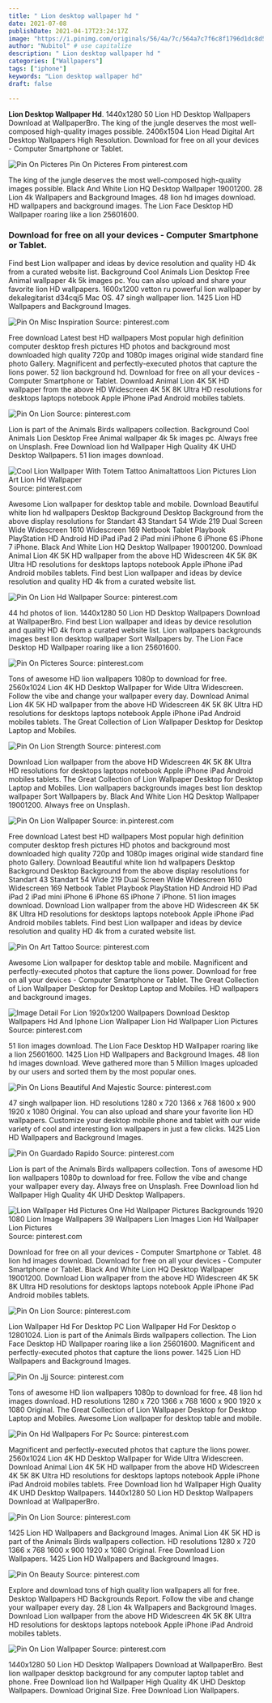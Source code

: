 ```yaml
---
title: " Lion desktop wallpaper hd "
date: 2021-07-08
publishDate: 2021-04-17T23:24:17Z
image: "https://i.pinimg.com/originals/56/4a/7c/564a7c7f6c8f1796d1dc8d5b2a05bfce.jpg"
author: "Nubitol" # use capitalize
description: " Lion desktop wallpaper hd "
categories: ["Wallpapers"]
tags: ["iphone"]
keywords: "Lion desktop wallpaper hd"
draft: false

---
```



**Lion Desktop Wallpaper Hd**. 1440x1280 50 Lion HD Desktop Wallpapers Download at WallpaperBro. The king of the jungle deserves the most well-composed high-quality images possible. 2406x1504 Lion Head Digital Art Desktop Wallpapers High Resolution. Download for free on all your devices - Computer Smartphone or Tablet.

![Pin On Picteres](https://i.pinimg.com/originals/31/3d/8d/313d8d938d5c99768297395f146acdb5.jpg "Pin On Picteres")
Pin On Picteres From pinterest.com


The king of the jungle deserves the most well-composed high-quality images possible. Black And White Lion HQ Desktop Wallpaper 19001200. 28 Lion 4k Wallpapers and Background Images. 48 lion hd images download. HD wallpapers and background images. The Lion Face Desktop HD Wallpaper roaring like a lion 25601600.

### Download for free on all your devices - Computer Smartphone or Tablet.

Find best Lion wallpaper and ideas by device resolution and quality HD 4k from a curated website list. Background Cool Animals Lion Desktop Free Animal wallpaper 4k 5k images pc. You can also upload and share your favorite lion HD wallpapers. 1600x1200 vetton ru powerful lion wallpaper by dekalegitarist d34cqj5 Mac OS. 47 singh wallpaper lion. 1425 Lion HD Wallpapers and Background Images.


![Pin On Misc Inspiration](https://i.pinimg.com/736x/4a/93/43/4a93437438855df99f712e5d9fdeab37.jpg "Pin On Misc Inspiration")
Source: pinterest.com

Free download Latest best HD wallpapers Most popular high definition computer desktop fresh pictures HD photos and background most downloaded high quality 720p and 1080p images original wide standard fine photo Gallery. Magnificent and perfectly-executed photos that capture the lions power. 52 lion background hd. Download for free on all your devices - Computer Smartphone or Tablet. Download Animal Lion 4K 5K HD wallpaper from the above HD Widescreen 4K 5K 8K Ultra HD resolutions for desktops laptops notebook Apple iPhone iPad Android mobiles tablets.

![Pin On Lion](https://i.pinimg.com/originals/69/45/ef/6945ef8182d2c63706fa47688046c147.jpg "Pin On Lion")
Source: pinterest.com

Lion is part of the Animals Birds wallpapers collection. Background Cool Animals Lion Desktop Free Animal wallpaper 4k 5k images pc. Always free on Unsplash. Free Download lion hd Wallpaper High Quality 4K UHD Desktop Wallpapers. 51 lion images download.

![Cool Lion Wallpaper With Totem Tattoo Animaltattoos Lion Pictures Lion Art Lion Hd Wallpaper](https://i.pinimg.com/originals/e3/f5/e9/e3f5e9d123414dad530d070bab6f6244.png "Cool Lion Wallpaper With Totem Tattoo Animaltattoos Lion Pictures Lion Art Lion Hd Wallpaper")
Source: pinterest.com

Awesome Lion wallpaper for desktop table and mobile. Download Beautiful white lion hd wallpapers Desktop Background Desktop Background from the above display resolutions for Standart 43 Standart 54 Wide 219 Dual Screen Wide Widescreen 1610 Widescreen 169 Netbook Tablet Playbook PlayStation HD Android HD iPad iPad 2 iPad mini iPhone 6 iPhone 6S iPhone 7 iPhone. Black And White Lion HQ Desktop Wallpaper 19001200. Download Animal Lion 4K 5K HD wallpaper from the above HD Widescreen 4K 5K 8K Ultra HD resolutions for desktops laptops notebook Apple iPhone iPad Android mobiles tablets. Find best Lion wallpaper and ideas by device resolution and quality HD 4k from a curated website list.

![Pin On Lion Hd Wallpaper](https://i.pinimg.com/originals/6a/92/38/6a92383a53ca62aa838bc499e9018d9a.jpg "Pin On Lion Hd Wallpaper")
Source: pinterest.com

44 hd photos of lion. 1440x1280 50 Lion HD Desktop Wallpapers Download at WallpaperBro. Find best Lion wallpaper and ideas by device resolution and quality HD 4k from a curated website list. Lion wallpapers backgrounds images best lion desktop wallpaper Sort Wallpapers by. The Lion Face Desktop HD Wallpaper roaring like a lion 25601600.

![Pin On Picteres](https://i.pinimg.com/originals/31/3d/8d/313d8d938d5c99768297395f146acdb5.jpg "Pin On Picteres")
Source: pinterest.com

Tons of awesome HD lion wallpapers 1080p to download for free. 2560x1024 Lion 4K HD Desktop Wallpaper for Wide Ultra Widescreen. Follow the vibe and change your wallpaper every day. Download Animal Lion 4K 5K HD wallpaper from the above HD Widescreen 4K 5K 8K Ultra HD resolutions for desktops laptops notebook Apple iPhone iPad Android mobiles tablets. The Great Collection of Lion Wallpaper Desktop for Desktop Laptop and Mobiles.

![Pin On Lion Strength](https://i.pinimg.com/originals/b6/d8/e0/b6d8e0a7b8d10d4e64e9da99f236c6c3.jpg "Pin On Lion Strength")
Source: pinterest.com

Download Lion wallpaper from the above HD Widescreen 4K 5K 8K Ultra HD resolutions for desktops laptops notebook Apple iPhone iPad Android mobiles tablets. The Great Collection of Lion Wallpaper Desktop for Desktop Laptop and Mobiles. Lion wallpapers backgrounds images best lion desktop wallpaper Sort Wallpapers by. Black And White Lion HQ Desktop Wallpaper 19001200. Always free on Unsplash.

![Pin On Lion Wallpaper](https://i.pinimg.com/originals/9c/37/2d/9c372d4e1aeb25788888e717a13da1f9.jpg "Pin On Lion Wallpaper")
Source: in.pinterest.com

Free download Latest best HD wallpapers Most popular high definition computer desktop fresh pictures HD photos and background most downloaded high quality 720p and 1080p images original wide standard fine photo Gallery. Download Beautiful white lion hd wallpapers Desktop Background Desktop Background from the above display resolutions for Standart 43 Standart 54 Wide 219 Dual Screen Wide Widescreen 1610 Widescreen 169 Netbook Tablet Playbook PlayStation HD Android HD iPad iPad 2 iPad mini iPhone 6 iPhone 6S iPhone 7 iPhone. 51 lion images download. Download Lion wallpaper from the above HD Widescreen 4K 5K 8K Ultra HD resolutions for desktops laptops notebook Apple iPhone iPad Android mobiles tablets. Find best Lion wallpaper and ideas by device resolution and quality HD 4k from a curated website list.

![Pin On Art Tattoo](https://i.pinimg.com/originals/94/31/0f/94310f4725fbb3953a979761471bd5b6.jpg "Pin On Art Tattoo")
Source: pinterest.com

Awesome Lion wallpaper for desktop table and mobile. Magnificent and perfectly-executed photos that capture the lions power. Download for free on all your devices - Computer Smartphone or Tablet. The Great Collection of Lion Wallpaper Desktop for Desktop Laptop and Mobiles. HD wallpapers and background images.

![Image Detail For Lion 1920x1200 Wallpapers Download Desktop Wallpapers Hd And Iphone Lion Wallpaper Lion Hd Wallpaper Lion Pictures](https://i.pinimg.com/originals/7d/2d/f2/7d2df21e41ded94a9aa89752d067633f.jpg "Image Detail For Lion 1920x1200 Wallpapers Download Desktop Wallpapers Hd And Iphone Lion Wallpaper Lion Hd Wallpaper Lion Pictures")
Source: pinterest.com

51 lion images download. The Lion Face Desktop HD Wallpaper roaring like a lion 25601600. 1425 Lion HD Wallpapers and Background Images. 48 lion hd images download. Weve gathered more than 5 Million Images uploaded by our users and sorted them by the most popular ones.

![Pin On Lions Beautiful And Majestic](https://i.pinimg.com/originals/59/86/71/598671775ddbf5a973e24d6e9bc9522e.jpg "Pin On Lions Beautiful And Majestic")
Source: pinterest.com

47 singh wallpaper lion. HD resolutions 1280 x 720 1366 x 768 1600 x 900 1920 x 1080 Original. You can also upload and share your favorite lion HD wallpapers. Customize your desktop mobile phone and tablet with our wide variety of cool and interesting lion wallpapers in just a few clicks. 1425 Lion HD Wallpapers and Background Images.

![Pin On Guardado Rapido](https://i.pinimg.com/originals/b2/25/c8/b225c8e6fa66f1c6c39a873d98831b3b.jpg "Pin On Guardado Rapido")
Source: pinterest.com

Lion is part of the Animals Birds wallpapers collection. Tons of awesome HD lion wallpapers 1080p to download for free. Follow the vibe and change your wallpaper every day. Always free on Unsplash. Free Download lion hd Wallpaper High Quality 4K UHD Desktop Wallpapers.

![Lion Wallpaper Hd Pictures One Hd Wallpaper Pictures Backgrounds 1920 1080 Lion Image Wallpapers 39 Wallpapers Lion Images Lion Hd Wallpaper Lion Pictures](https://i.pinimg.com/originals/c0/d6/25/c0d625a7ef5bc800380b76186f4f1e06.jpg "Lion Wallpaper Hd Pictures One Hd Wallpaper Pictures Backgrounds 1920 1080 Lion Image Wallpapers 39 Wallpapers Lion Images Lion Hd Wallpaper Lion Pictures")
Source: pinterest.com

Download for free on all your devices - Computer Smartphone or Tablet. 48 lion hd images download. Download for free on all your devices - Computer Smartphone or Tablet. Black And White Lion HQ Desktop Wallpaper 19001200. Download Lion wallpaper from the above HD Widescreen 4K 5K 8K Ultra HD resolutions for desktops laptops notebook Apple iPhone iPad Android mobiles tablets.

![Pin On Lion](https://i.pinimg.com/originals/f6/99/47/f699477b2ca01eda289aa4616396ce54.jpg "Pin On Lion")
Source: pinterest.com

Lion Wallpaper Hd For Desktop PC Lion Wallpaper Hd For Desktop o 12801024. Lion is part of the Animals Birds wallpapers collection. The Lion Face Desktop HD Wallpaper roaring like a lion 25601600. Magnificent and perfectly-executed photos that capture the lions power. 1425 Lion HD Wallpapers and Background Images.

![Pin On Jjj](https://i.pinimg.com/originals/b6/a7/5e/b6a75e7cc2eaf5fbde2907202c3eb5f4.jpg "Pin On Jjj")
Source: pinterest.com

Tons of awesome HD lion wallpapers 1080p to download for free. 48 lion hd images download. HD resolutions 1280 x 720 1366 x 768 1600 x 900 1920 x 1080 Original. The Great Collection of Lion Wallpaper Desktop for Desktop Laptop and Mobiles. Awesome Lion wallpaper for desktop table and mobile.

![Pin On Hd Wallpapers For Pc](https://i.pinimg.com/originals/73/b7/a8/73b7a8b122112853789529bfd4e95f5b.jpg "Pin On Hd Wallpapers For Pc")
Source: pinterest.com

Magnificent and perfectly-executed photos that capture the lions power. 2560x1024 Lion 4K HD Desktop Wallpaper for Wide Ultra Widescreen. Download Animal Lion 4K 5K HD wallpaper from the above HD Widescreen 4K 5K 8K Ultra HD resolutions for desktops laptops notebook Apple iPhone iPad Android mobiles tablets. Free Download lion hd Wallpaper High Quality 4K UHD Desktop Wallpapers. 1440x1280 50 Lion HD Desktop Wallpapers Download at WallpaperBro.

![Pin On Lion](https://i.pinimg.com/originals/28/5e/ae/285eae4cad30e81fa662ceb9d23c75b0.jpg "Pin On Lion")
Source: pinterest.com

1425 Lion HD Wallpapers and Background Images. Animal Lion 4K 5K HD is part of the Animals Birds wallpapers collection. HD resolutions 1280 x 720 1366 x 768 1600 x 900 1920 x 1080 Original. Free Download Lion Wallpapers. 1425 Lion HD Wallpapers and Background Images.

![Pin On Beauty](https://i.pinimg.com/originals/ba/05/5f/ba055f8817983cffd0da3135e12173b7.jpg "Pin On Beauty")
Source: pinterest.com

Explore and download tons of high quality lion wallpapers all for free. Desktop Wallpapers HD Backgrounds Report. Follow the vibe and change your wallpaper every day. 28 Lion 4k Wallpapers and Background Images. Download Lion wallpaper from the above HD Widescreen 4K 5K 8K Ultra HD resolutions for desktops laptops notebook Apple iPhone iPad Android mobiles tablets.

![Pin On Lion Wallpaper](https://i.pinimg.com/originals/56/4a/7c/564a7c7f6c8f1796d1dc8d5b2a05bfce.jpg "Pin On Lion Wallpaper")
Source: pinterest.com

1440x1280 50 Lion HD Desktop Wallpapers Download at WallpaperBro. Best lion wallpaper desktop background for any computer laptop tablet and phone. Free Download lion hd Wallpaper High Quality 4K UHD Desktop Wallpapers. Download Original Size. Free Download Lion Wallpapers.

